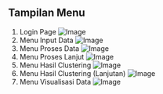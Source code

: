 ## Tampilan Menu
1. Login Page
   ![Image](https://github.com/user-attachments/assets/36b06656-aa97-4e15-ab4a-313470c641d5)
2. Menu Input Data
   ![Image](https://github.com/user-attachments/assets/51fc846e-69c8-4049-9449-9551ec810f83)
3. Menu Proses Data
   ![Image](https://github.com/user-attachments/assets/1755852e-95b4-4b20-b0f2-561c474a1135)
4. Menu Proses Lanjut
   ![Image](https://github.com/user-attachments/assets/449a7ce2-2ba8-451e-988e-40f9db999c35)
5. Menu Hasil Clustering
   ![Image](https://github.com/user-attachments/assets/5449e481-b251-488d-ac3a-a88c4222995e)
6. Menu Hasil Clustering (Lanjutan)
    ![Image](https://github.com/user-attachments/assets/8db603a2-b858-4ed2-9150-24c9be3db13a)
7. Menu Visualisasi Data
    ![Image](https://github.com/user-attachments/assets/30ee9a68-5a8c-4090-ab34-4057162d7174)

